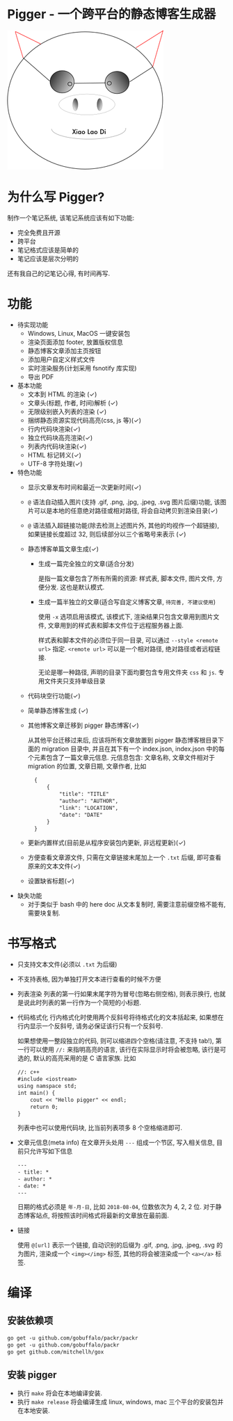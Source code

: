 # Pigger - 一个跨平台的静态博客生成器

![](logo.png)

# 为什么写 Pigger?

制作一个笔记系统, 该笔记系统应该有如下功能:

- 完全免费且开源
- 跨平台
- 笔记格式应该是简单的
- 笔记应该是层次分明的

还有我自己的记笔记心得, 有时间再写.

# 功能

- 待实现功能
    - Windows, Linux, MacOS 一键安装包
    - 渲染页面添加 footer, 放置版权信息
    - 静态博客文章添加主页按钮
    - 添加用户自定义样式文件
    - 实时渲染服务(计划采用 fsnotify 库实现)
    - 导出 PDF
- 基本功能
    - 文本到 HTML 的渲染 (✓)
    - 文章头(标题, 作者, 时间)解析 (✓)
    - 无限级别嵌入列表的渲染 (✓)
    - 捆绑静态资源实现代码高亮(css, js 等)(✓)
    - 行内代码块渲染(✓)
    - 独立代码块高亮渲染(✓)
    - 列表内代码块渲染(✓)
    - HTML 标记转义(✓)
    - UTF-8 字符处理(✓)
- 特色功能
    - 显示文章发布时间和最近一次更新时间(✓)
    - `@` 语法自动插入图片(支持 .gif, .png, .jpg, .jpeg, .svg 图片后缀)功能,
        该图片可以是本地的任意绝对路径或相对路径, 将会自动拷贝到渲染目录(✓)
    - `@` 语法插入超链接功能(除去检测上述图片外, 其他的均视作一个超链接),
        如果链接长度超过 32, 则后续部分以三个省略号来表示 (✓)
    - 静态博客单篇文章生成(✓)
      - 生成一篇完全独立的文章(适合分发)

          是指一篇文章包含了所有所需的资源: 样式表, 脚本文件, 图片文件, 方便分发.
          这也是默认模式.

      - 生成一篇半独立的文章(适合写自定义博客文章, `待完善, 不建议使用`)

          使用 `-x` 选项启用该模式, 该模式下, 渲染结果只包含文章用到图片文件,
          文章用到的样式表和脚本文件位于远程服务器上面.

          样式表和脚本文件的必须位于同一目录, 可以通过 `--style <remote url>` 指定.
          `<remote url>` 可以是一个相对路径, 绝对路径或者远程链接.

          无论是哪一种路径, 声明的目录下面均要包含专用文件夹 `css` 和 `js`.
          专用文件夹只支持单级目录
    - 代码块空行功能(✓)
    - 简单静态博客生成 (✓)
    - 其他博客文章迁移到 pigger 静态博客(✓)

        从其他平台迁移过来后, 应该将所有文章放置到 pigger 静态博客根目录下面的 migration 目录中,
        并且在其下有一个 index.json, index.json 中的每个元素包含了一篇文章元信息.
        元信息包含: 文章名称, 文章文件相对于 migration 的位置, 文章日期, 文章作者,
        比如

            {
                {
                    "title": "TITLE"
                    "author": "AUTHOR",
                    "link": "LOCATION",
                    "date": "DATE"
                }
            }

    - 更新内置样式(目前是从程序安装包内更新, 非远程更新)(✓)
    - 方便查看文章源文件, 只需在文章链接末尾加上一个 `.txt` 后缀, 即可查看原来的文本文件(✓)
    - 设置缺省标题(✓)
- 缺失功能
    - 对于类似于 bash 中的 here doc 从文本复制时, 需要注意前缀空格不能有, 需要块复制.

# 书写格式

- 只支持文本文件(必须以 `.txt` 为后缀)

- 不支持表格, 因为单独打开文本进行查看的时候不方便

- 列表渲染
    列表的第一行如果末尾字符为冒号(忽略右侧空格), 则表示换行,
    也就是说此时列表的第一行作为一个简短的小标题.

- 代码格式化
    行内格式化时使用两个反斜号将待格式化的文本括起来,
    如果想在行内显示一个反斜号, 请务必保证该行只有一个反斜号.

    如果想使用一整段独立的代码, 则可以缩进四个空格(请注意, 不支持 tab!),
    第一行可以使用 `//:` 来指明高亮的语言, 该行在实际显示时将会被忽略,
    该行是可选的, 默认的高亮采用的是 C 语言家族. 比如

    ```
    //: c++
    #include <iostream>
    using namspace std;
    int main() {
        cout << "Hello pigger" << endl;
        return 0;
    }
    ```

    列表中也可以使用代码块, 比当前列表项多 8 个空格缩进即可.

- 文章元信息(meta info)
    在文章开头处用 `---` 组成一个节区, 写入相关信息, 目前只允许写如下信息

    ```
    ---
    - title: *
    - author: *
    - date: *
    ---
    ```

    日期的格式必须是 `年-月-日`, 比如 `2018-08-04`, 位数依次为 4, 2, 2 位.
    对于静态博客站点, 将按照该时间格式将最新的文章放在最前面.

- 链接

    使用 `@[url]` 表示一个链接,
    自动识别的后缀为 .gif, .png, .jpg, .jpeg, .svg 的为图片,
    渲染成一个 `<img></img>` 标签, 其他的将会被渲染成一个 `<a></a>` 标签.


# 编译

## 安装依赖项

    go get -u github.com/gobuffalo/packr/packr
    go get -u github.com/gobuffalo/packr
    go get github.com/mitchellh/gox


## 安装 pigger

- 执行 `make` 将会在本地编译安装.
- 执行 `make release` 将会编译生成 linux, windows, mac 三个平台的安装包并在本地安装.

